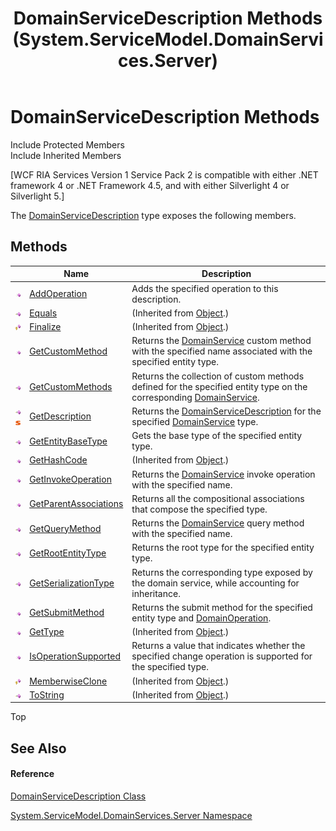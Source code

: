﻿---
title: DomainServiceDescription Methods (System.ServiceModel.DomainServices.Server)
TOCTitle: DomainServiceDescription Methods
ms:assetid: Methods.T:System.ServiceModel.DomainServices.Server.DomainServiceDescription
ms:mtpsurl: https://msdn.microsoft.com/en-us/library/system.servicemodel.domainservices.server.domainservicedescription_methods(v=VS.91)
ms:contentKeyID: 28755581
ms.date: 01/27/2012
mtps_version: v=VS.91
---

# DomainServiceDescription Methods

Include Protected Members  
Include Inherited Members  

\[WCF RIA Services Version 1 Service Pack 2 is compatible with either .NET framework 4 or .NET Framework 4.5, and with either Silverlight 4 or Silverlight 5.\]

The [DomainServiceDescription](ff422896\(v=vs.91\).md) type exposes the following members.

## Methods

<table>
<thead>
<tr class="header">
<th> </th>
<th>Name</th>
<th>Description</th>
</tr>
</thead>
<tbody>
<tr class="odd">
<td><img src="images\Ff423329.pubmethod(en-us,VS.91).gif" title="Public method" alt="Public method" /></td>
<td><a href="ff422109(v=vs.91).md">AddOperation</a></td>
<td>Adds the specified operation to this description.</td>
</tr>
<tr class="even">
<td><img src="images\Ff423329.pubmethod(en-us,VS.91).gif" title="Public method" alt="Public method" /></td>
<td><a href="https://docs.microsoft.com/en-us/dotnet/api/system.object.equals?redirectedfrom=MSDN#System_Object_Equals_System_Object_">Equals</a></td>
<td>(Inherited from <a href="https://msdn.microsoft.com/en-us/library/e5kfa45b">Object</a>.)</td>
</tr>
<tr class="odd">
<td><img src="images\Ff422600.protmethod(en-us,VS.91).gif" title="Protected method" alt="Protected method" /></td>
<td><a href="https://msdn.microsoft.com/en-us/library/4k87zsw7">Finalize</a></td>
<td>(Inherited from <a href="https://msdn.microsoft.com/en-us/library/e5kfa45b">Object</a>.)</td>
</tr>
<tr class="even">
<td><img src="images\Ff423329.pubmethod(en-us,VS.91).gif" title="Public method" alt="Public method" /></td>
<td><a href="ff422060(v=vs.91).md">GetCustomMethod</a></td>
<td>Returns the <a href="ff422911(v=vs.91).md">DomainService</a> custom method with the specified name associated with the specified entity type.</td>
</tr>
<tr class="odd">
<td><img src="images\Ff423329.pubmethod(en-us,VS.91).gif" title="Public method" alt="Public method" /></td>
<td><a href="ff422766(v=vs.91).md">GetCustomMethods</a></td>
<td>Returns the collection of custom methods defined for the specified entity type on the corresponding <a href="ff422911(v=vs.91).md">DomainService</a>.</td>
</tr>
<tr class="even">
<td><img src="images\Ff423329.pubmethod(en-us,VS.91).gif" title="Public method" alt="Public method" /><img src="images\Ff423197.static(en-us,VS.91).gif" title="Static member" alt="Static member" /></td>
<td><a href="ff422827(v=vs.91).md">GetDescription</a></td>
<td>Returns the <a href="ff422896(v=vs.91).md">DomainServiceDescription</a> for the specified <a href="ff422911(v=vs.91).md">DomainService</a> type.</td>
</tr>
<tr class="odd">
<td><img src="images\Ff423329.pubmethod(en-us,VS.91).gif" title="Public method" alt="Public method" /></td>
<td><a href="ff422808(v=vs.91).md">GetEntityBaseType</a></td>
<td>Gets the base type of the specified entity type.</td>
</tr>
<tr class="even">
<td><img src="images\Ff423329.pubmethod(en-us,VS.91).gif" title="Public method" alt="Public method" /></td>
<td><a href="https://msdn.microsoft.com/en-us/library/zdee4b3y">GetHashCode</a></td>
<td>(Inherited from <a href="https://msdn.microsoft.com/en-us/library/e5kfa45b">Object</a>.)</td>
</tr>
<tr class="odd">
<td><img src="images\Ff423329.pubmethod(en-us,VS.91).gif" title="Public method" alt="Public method" /></td>
<td><a href="ff422093(v=vs.91).md">GetInvokeOperation</a></td>
<td>Returns the <a href="ff422911(v=vs.91).md">DomainService</a> invoke operation with the specified name.</td>
</tr>
<tr class="even">
<td><img src="images\Ff423329.pubmethod(en-us,VS.91).gif" title="Public method" alt="Public method" /></td>
<td><a href="ff422395(v=vs.91).md">GetParentAssociations</a></td>
<td>Returns all the compositional associations that compose the specified type.</td>
</tr>
<tr class="odd">
<td><img src="images\Ff423329.pubmethod(en-us,VS.91).gif" title="Public method" alt="Public method" /></td>
<td><a href="ff423156(v=vs.91).md">GetQueryMethod</a></td>
<td>Returns the <a href="ff422911(v=vs.91).md">DomainService</a> query method with the specified name.</td>
</tr>
<tr class="even">
<td><img src="images\Ff423329.pubmethod(en-us,VS.91).gif" title="Public method" alt="Public method" /></td>
<td><a href="ff423231(v=vs.91).md">GetRootEntityType</a></td>
<td>Returns the root type for the specified entity type.</td>
</tr>
<tr class="odd">
<td><img src="images\Ff423329.pubmethod(en-us,VS.91).gif" title="Public method" alt="Public method" /></td>
<td><a href="ff423174(v=vs.91).md">GetSerializationType</a></td>
<td>Returns the corresponding type exposed by the domain service, while accounting for inheritance.</td>
</tr>
<tr class="even">
<td><img src="images\Ff423329.pubmethod(en-us,VS.91).gif" title="Public method" alt="Public method" /></td>
<td><a href="ff422826(v=vs.91).md">GetSubmitMethod</a></td>
<td>Returns the submit method for the specified entity type and <a href="ff423104(v=vs.91).md">DomainOperation</a>.</td>
</tr>
<tr class="odd">
<td><img src="images\Ff423329.pubmethod(en-us,VS.91).gif" title="Public method" alt="Public method" /></td>
<td><a href="https://msdn.microsoft.com/en-us/library/dfwy45w9">GetType</a></td>
<td>(Inherited from <a href="https://msdn.microsoft.com/en-us/library/e5kfa45b">Object</a>.)</td>
</tr>
<tr class="even">
<td><img src="images\Ff423329.pubmethod(en-us,VS.91).gif" title="Public method" alt="Public method" /></td>
<td><a href="ff422501(v=vs.91).md">IsOperationSupported</a></td>
<td>Returns a value that indicates whether the specified change operation is supported for the specified type.</td>
</tr>
<tr class="odd">
<td><img src="images\Ff422600.protmethod(en-us,VS.91).gif" title="Protected method" alt="Protected method" /></td>
<td><a href="https://msdn.microsoft.com/en-us/library/57ctke0a">MemberwiseClone</a></td>
<td>(Inherited from <a href="https://msdn.microsoft.com/en-us/library/e5kfa45b">Object</a>.)</td>
</tr>
<tr class="even">
<td><img src="images\Ff423329.pubmethod(en-us,VS.91).gif" title="Public method" alt="Public method" /></td>
<td><a href="https://msdn.microsoft.com/en-us/library/7bxwbwt2">ToString</a></td>
<td>(Inherited from <a href="https://msdn.microsoft.com/en-us/library/e5kfa45b">Object</a>.)</td>
</tr>
</tbody>
</table>

Top

## See Also

#### Reference

[DomainServiceDescription Class](ff422896\(v=vs.91\).md)

[System.ServiceModel.DomainServices.Server Namespace](ff423220\(v=vs.91\).md)

